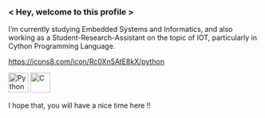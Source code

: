 ### < Hey, welcome to this profile > 
I’m currently studying Embedded Systems and Informatics, and also working as a Student-Research-Assistant on the topic of IOT, particularly in Cython Programming Language.

https://icons8.com/icon/Rc0Xn5AtE8kX/python

<img src="https://icons8.com/icon/Rc0Xn5AtE8kX/python.gif"
     alt="Python"
     height="40"
     width="40"/>
<img src="https://cdn.jsdelivr.net/npm/simple-icons@v6.0.0/icons/c.svg"
     alt="C"
     height="40"
     width="40"/>
     
     
I hope that, you will have a nice time here !!

<!--
**WiresharkIO/WiresharkIO** is a ✨ _special_ ✨ repository because its `README.md` (this file) appears on your GitHub profile.

Here are some ideas to get you started:

- 🔭 I’m currently working on ...
- 🌱 I’m currently learning ...
- 👯 I’m looking to collaborate on ...
- 🤔 I’m looking for help with ...
- 💬 Ask me about ...
- 📫 How to reach me: ...
- 😄 Pronouns: ...
- ⚡ Fun fact: ...
-->
